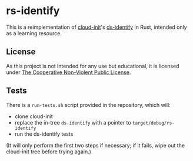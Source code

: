 # rs-identify

This is a reimplementation of
[cloud-init](https://github.com/canonical/cloud-init)'s
[ds-identify](https://github.com/canonical/cloud-init/blob/master/tools/ds-identify)
in Rust, intended only as a learning resource.

## License

As this project is not intended for any use but educational, it is
licensed under [The Cooperative Non-Violent Public
License](https://thufie.lain.haus/NPL.html).

## Tests

There is a `run-tests.sh` script provided in the repository, which
will:

* clone cloud-init
* replace the in-tree `ds-identify` with a pointer to
  `target/debug/rs-identify`
* run the ds-identify tests

(It will only perform the first two steps if necessary; if it fails,
wipe out the cloud-init tree before trying again.)
